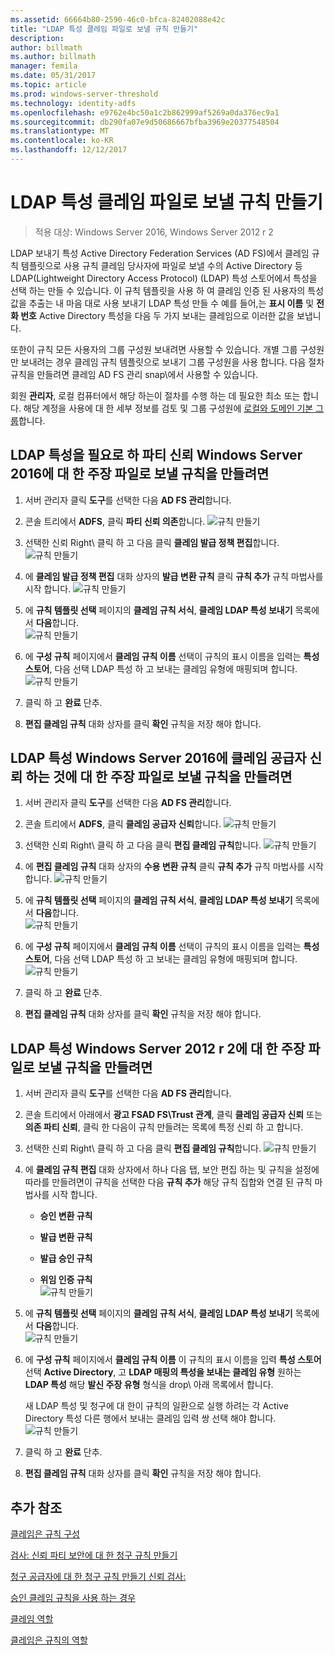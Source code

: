```yaml
---
ms.assetid: 66664b80-2590-46c0-bfca-82402088e42c
title: "LDAP 특성 클레임 파일로 보낼 규칙 만들기"
description: 
author: billmath
ms.author: billmath
manager: femila
ms.date: 05/31/2017
ms.topic: article
ms.prod: windows-server-threshold
ms.technology: identity-adfs
ms.openlocfilehash: e9762e4bc50a1c2b862999af5269a0da376ec9a1
ms.sourcegitcommit: db290fa07e9d50686667bfba3969e20377548504
ms.translationtype: MT
ms.contentlocale: ko-KR
ms.lasthandoff: 12/12/2017
---
```

# <a name="create-a-rule-to-send-ldap-attributes-as-claims"></a>LDAP 특성 클레임 파일로 보낼 규칙 만들기

>적용 대상: Windows Server 2016, Windows Server 2012 r 2

LDAP 보내기 특성 Active Directory Federation Services \(AD FS\)에서 클레임 규칙 템플릿으로 사용 규칙 클레임 당사자에 파일로 보낼 수의 Active Directory 등 LDAP(Lightweight Directory Access Protocol) \(LDAP\) 특성 스토어에서 특성을 선택 하는 만들 수 있습니다. 이 규칙 템플릿을 사용 하 여 클레임 인증 된 사용자의 특성 값을 추출는 내 마음 대로 사용 보내기 LDAP 특성 만들 수 예를 들어,는 **표시 이름** 및 **전화 번호** Active Directory 특성을 다음 두 가지 보내는 클레임으로 이러한 값을 보냅니다.  
  
또한이 규칙 모든 사용자의 그룹 구성원 보내려면 사용할 수 있습니다. 개별 그룹 구성원만 보내려는 경우 클레임 규칙 템플릿으로 보내기 그룹 구성원을 사용 합니다. 다음 절차 규칙을 만들려면 클레임 AD FS 관리 snap\에서 사용할 수 있습니다.  
  
회원 **관리자**, 로컬 컴퓨터에서 해당 하는이 절차를 수행 하는 데 필요한 최소 또는 합니다.  해당 계정을 사용에 대 한 세부 정보를 검토 및 그룹 구성원에 [로컬와 도메인 기본 그룹](https://go.microsoft.com/fwlink/?LinkId=83477)합니다.  

## <a name="to-create-a-rule-to-send-ldap-attributes-as-claims-for-a-relying-party-trust-in-windows-server-2016"></a>LDAP 특성을 필요로 하 파티 신뢰 Windows Server 2016에 대 한 주장 파일로 보낼 규칙을 만들려면 

1.  서버 관리자 클릭 **도구**를 선택한 다음 **AD FS 관리**합니다.  
  
2.  콘솔 트리에서 **ADFS**, 클릭 **파티 신뢰 의존**합니다. 
![규칙 만들기](media/Create-a-Rule-to-Pass-Through-or-Filter-an-Incoming-Claim/claimrule9.PNG)  
  
3.  선택한 신뢰 Right\ 클릭 하 고 다음 클릭 **클레임 발급 정책 편집**합니다.
![규칙 만들기](media/Create-a-Rule-to-Pass-Through-or-Filter-an-Incoming-Claim/claimrule10.PNG)   
  
4.  에 **클레임 발급 정책 편집** 대화 상자의 **발급 변환 규칙** 클릭 **규칙 추가** 규칙 마법사를 시작 합니다. 
![규칙 만들기](media/Create-a-Rule-to-Pass-Through-or-Filter-an-Incoming-Claim/claimrule11.PNG)    

5.  에 **규칙 템플릿 선택** 페이지의 **클레임 규칙 서식**, **클레임 LDAP 특성 보내기** 목록에서 **다음**합니다.  
![규칙 만들기](media/Create-a-Rule-to-Send-LDAP-Attributes-as-Claims/ldap1.PNG)    

6.  에 **구성 규칙** 페이지에서 **클레임 규칙 이름** 선택이 규칙의 표시 이름을 입력는 **특성 스토어**, 다음 선택 LDAP 특성 하 고 보내는 클레임 유형에 매핑되며 합니다. 
![규칙 만들기](media/Create-a-Rule-to-Send-LDAP-Attributes-as-Claims/ldap2.PNG)    

7.  클릭 하 고 **완료** 단추.  
  
8.  **편집 클레임 규칙** 대화 상자를 클릭 **확인** 규칙을 저장 해야 합니다.
  
## <a name="to-create-a-rule-to-send-ldap-attributes-as-claims-for-a-claims-provider-trust-in-windows-server-2016"></a>LDAP 특성 Windows Server 2016에 클레임 공급자 신뢰 하는 것에 대 한 주장 파일로 보낼 규칙을 만들려면 
  
1.  서버 관리자 클릭 **도구**를 선택한 다음 **AD FS 관리**합니다.  
  
2.  콘솔 트리에서 **ADFS**, 클릭 **클레임 공급자 신뢰**합니다. 
![규칙 만들기](media/Create-a-Rule-to-Pass-Through-or-Filter-an-Incoming-Claim/claimrule1.PNG)  
  
3.  선택한 신뢰 Right\ 클릭 하 고 다음 클릭 **편집 클레임 규칙**합니다.
![규칙 만들기](media/Create-a-Rule-to-Pass-Through-or-Filter-an-Incoming-Claim/claimrule2.PNG)   
  
4.  에 **편집 클레임 규칙** 대화 상자의 **수용 변환 규칙** 클릭 **규칙 추가** 규칙 마법사를 시작 합니다.
![규칙 만들기](media/Create-a-Rule-to-Pass-Through-or-Filter-an-Incoming-Claim/claimrule3.PNG)    

5.  에 **규칙 템플릿 선택** 페이지의 **클레임 규칙 서식**, **클레임 LDAP 특성 보내기** 목록에서 **다음**합니다.  
![규칙 만들기](media/Create-a-Rule-to-Send-LDAP-Attributes-as-Claims/ldap1.PNG)       

6.  에 **구성 규칙** 페이지에서 **클레임 규칙 이름** 선택이 규칙의 표시 이름을 입력는 **특성 스토어**, 다음 선택 LDAP 특성 하 고 보내는 클레임 유형에 매핑되며 합니다. 
![규칙 만들기](media/Create-a-Rule-to-Send-LDAP-Attributes-as-Claims/ldap2.PNG)      

7.  클릭 하 고 **완료** 단추.  
  
8.  **편집 클레임 규칙** 대화 상자를 클릭 **확인** 규칙을 저장 해야 합니다.  

 
  
## <a name="to-create-a-rule-to-send-ldap-attributes-as-claims-for-windows-server-2012-r2"></a>LDAP 특성 Windows Server 2012 r 2에 대 한 주장 파일로 보낼 규칙을 만들려면  
  
1.  서버 관리자 클릭 **도구**를 선택한 다음 **AD FS 관리**합니다.  
  
2.  콘솔 트리에서 아래에서 **광고 FSAD FS\\Trust 관계**, 클릭 **클레임 공급자 신뢰** 또는 **의존 파티 신뢰**, 클릭 한 다음이 규칙 만들려는 목록에 특정 신뢰 하 고 합니다.  
  
3.  선택한 신뢰 Right\ 클릭 하 고 다음 클릭 **편집 클레임 규칙**합니다.
![규칙 만들기](media/Create-a-Rule-to-Pass-Through-or-Filter-an-Incoming-Claim/claimrule6.PNG)  
  
4.  에 **클레임 규칙 편집** 대화 상자에서 하나 다음 탭, 보안 편집 하는 및 규칙을 설정에 따라를 만들려면이 규칙을 선택한 다음 **규칙 추가** 해당 규칙 집합와 연결 된 규칙 마법사를 시작 합니다.  
  
    -   **승인 변환 규칙**  
  
    -   **발급 변환 규칙**  
  
    -   **발급 승인 규칙**  
  
    -   **위임 인증 규칙**  
![규칙 만들기](media/Create-a-Rule-to-Permit-All-Users/permitall5.PNG) 
  
5.  에 **규칙 템플릿 선택** 페이지의 **클레임 규칙 서식**, **클레임 LDAP 특성 보내기** 목록에서 **다음**합니다.  
![규칙 만들기](media/Create-a-Rule-to-Send-LDAP-Attributes-as-Claims/ldap3.PNG)  
  
6.  에 **구성 규칙** 페이지에서 **클레임 규칙 이름** 이 규칙의 표시 이름을 입력 **특성 스토어** 선택 **Active Directory**, 고 **LDAP 매핑의 특성을 보내는 클레임 유형** 원하는 **LDAP 특성** 해당 **발신 주장 유형** 형식을 drop\ 아래 목록에서 합니다.  
  
    새 LDAP 특성 및 청구에 대 한이 규칙의 일환으로 실행 하려는 각 Active Directory 특성 다른 행에서 보내는 클레임 입력 쌍 선택 해야 합니다.  
![규칙 만들기](media/Create-a-Rule-to-Send-LDAP-Attributes-as-Claims/ldap4.PNG)    
7.  클릭 하 고 **완료** 단추.  
  
8.  **편집 클레임 규칙** 대화 상자를 클릭 **확인** 규칙을 저장 해야 합니다.  

## <a name="additional-references"></a>추가 참조 
[클레임은 규칙 구성](Configure-Claim-Rules.md)  
 
[검사: 신뢰 파티 보안에 대 한 청구 규칙 만들기](https://technet.microsoft.com/library/ee913578.aspx)  

[청구 공급자에 대 한 청구 규칙 만들기 신뢰 검사:](https://technet.microsoft.com/library/ee913564.aspx)  
  
[승인 클레임 규칙을 사용 하는 경우](../../ad-fs/technical-reference/When-to-Use-an-Authorization-Claim-Rule.md)  

[클레임 역할](../../ad-fs/technical-reference/The-Role-of-Claims.md)  
  
[클레임은 규칙의 역할](../../ad-fs/technical-reference/The-Role-of-Claim-Rules.md)  
